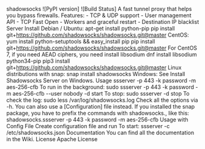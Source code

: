 shadowsocks ![PyPI version] ![Build Status] A fast tunnel proxy that helps you bypass firewalls. Features: - TCP & UDP support - User management API - TCP Fast Open - Workers and graceful restart - Destination IP blacklist Server Install Debian / Ubuntu: apt-get install python-pip pip install git+https://github.com/shadowsocks/shadowsocks.git@master CentOS: yum install python-setuptools && easy_install pip pip install git+https://github.com/shadowsocks/shadowsocks.git@master For CentOS 7, if you need AEAD ciphers, you need install libsodium dnf install libsodium python34-pip pip3 install git+https://github.com/shadowsocks/shadowsocks.git@master Linux distributions with snap: snap install shadowsocks Windows: See Install Shadowsocks Server on Windows. Usage ssserver -p 443 -k password -m aes-256-cfb To run in the background: sudo ssserver -p 443 -k password -m aes-256-cfb --user nobody -d start To stop: sudo ssserver -d stop To check the log: sudo less /var/log/shadowsocks.log Check all the options via -h. You can also use a [Configuration] file instead. If you installed the snap package, you have to prefix the commands with shadowsocks., like this: shadowsocks.ssserver -p 443 -k password -m aes-256-cfb Usage with Config File Create configuration file and run To start: ssserver -c /etc/shadowsocks.json Documentation You can find all the documentation in the Wiki. License Apache License